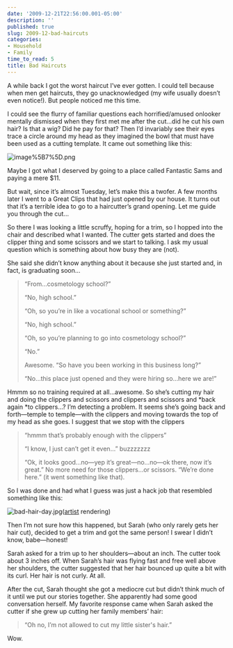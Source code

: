 ```yaml
---
date: '2009-12-21T22:56:00.001-05:00'
description: ''
published: true
slug: 2009-12-bad-haircuts
categories:
- Household
- Family
time_to_read: 5
title: Bad Haircuts
---
```



A while back I got the worst haircut I’ve ever gotten. I could tell because when men get haircuts, they go unacknowledged (my wife usually doesn’t even notice!). But people noticed me this time.

I could see the flurry of familiar questions each horrified/amused onlooker mentally dismissed when they first met me after the cut…did he cut his own hair? Is that a wig? Did he pay for that? Then I’d invariably see their eyes trace a circle around my head as they imagined the bowl that must have been used as a cutting template. It came out something like this:

![image%5B7%5D.png](image%5B7%5D.png)

Maybe I got what I deserved by going to a place called Fantastic Sams and paying a mere $11.

But wait, since it’s almost Tuesday, let’s make this a twofer. A few months later I went to a Great Clips that had just opened by our house. It turns out that it’s a terrible idea to go to a haircutter’s grand opening. Let me guide you through the cut…

So there I was looking a little scruffy, hoping for a trim, so I hopped into the chair and described what I wanted. The cutter gets started and does the clipper thing and some scissors and we start to talking. I ask my usual question which is something about how busy they are (not). 

She said she didn’t know anything about it because she just started and, in fact, is graduating soon…
<blockquote> 

“From…cosmetology school?”  

“No, high school.”  

“Oh, so you’re in like a vocational school or something?”  

“No, high school.”  

“Oh, so you’re planning to go into cosmetology school?”  

“No.”  

Awesome. “So have you been working in this business long?”  

“No…this place just opened and they were hiring so…here we are!”
</blockquote>

Hmmm so no training required at all…awesome. So she’s cutting my hair and doing the clippers and scissors and clippers and scissors and *back again *to clippers…? I’m detecting a problem. It seems she’s going back and forth—temple to temple—with the clippers and moving towards the top of my head as she goes. I suggest that we stop with the clippers
<blockquote> 

“hmmm that’s probably enough with the clippers”   

“I know, I just can’t get it even…” buzzzzzzz  

“Ok, it looks good…no—yep it’s great—no…no—ok there, now it’s great.” No more need for those clippers…or scissors. “We’re done here.” (it went something like that).
</blockquote>

So I was done and had what I guess was just a hack job that resembled something like this:  

![bad-hair-day.jpg](bad-hair-day.jpg)([artist](http://www.flickr.com/photos/fordbuchanan/3263291855/) rendering)

Then I’m not sure how this happened, but Sarah (who only rarely gets her hair cut), decided to get a trim and got the same person! I swear I didn’t know, babe—honest!

Sarah asked for a trim up to her shoulders—about an inch. The cutter took about 3 inches off. When Sarah’s hair was flying fast and free well above her shoulders, the cutter suggested that her hair bounced up quite a bit with its curl. Her hair is not curly. At all.

After the cut, Sarah thought she got a mediocre cut but didn’t think much of it until we put our stories together. She apparently had some good conversation herself. My favorite response came when Sarah asked the cutter if she grew up cutting her family members’ hair:
<blockquote> 

“Oh no, I’m not allowed to cut my little sister's hair.”
</blockquote>

Wow. 